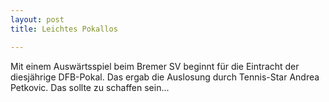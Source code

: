 ```yaml
---
layout: post
title: Leichtes Pokallos

---
```


Mit einem Auswärtsspiel beim Bremer SV beginnt für die Eintracht der diesjährige DFB-Pokal. Das ergab die Auslosung durch Tennis-Star Andrea Petkovic. Das sollte zu schaffen sein...


